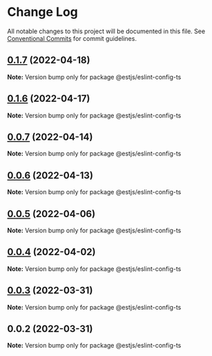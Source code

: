 # Change Log

All notable changes to this project will be documented in this file.
See [Conventional Commits](https://conventionalcommits.org) for commit guidelines.

## [0.1.7](https://github.com/estjs/eslint-config/compare/v0.1.6...v0.1.7) (2022-04-18)

**Note:** Version bump only for package @estjs/eslint-config-ts





## [0.1.6](https://github.com/estjs/eslint-config/compare/v0.1.5...v0.1.6) (2022-04-17)

**Note:** Version bump only for package @estjs/eslint-config-ts





## [0.0.7](https://github.com/ventjs/eslint-config/compare/v0.0.6...v0.0.7) (2022-04-14)

**Note:** Version bump only for package @estjs/eslint-config-ts





## [0.0.6](https://github.com/ventjs/eslint-config/compare/v0.0.5...v0.0.6) (2022-04-13)

**Note:** Version bump only for package @estjs/eslint-config-ts





## [0.0.5](https://github.com/ventjs/eslint-config/compare/v0.0.4...v0.0.5) (2022-04-06)

**Note:** Version bump only for package @estjs/eslint-config-ts





## [0.0.4](https://github.com/ventjs/eslint-config/compare/v0.0.3...v0.0.4) (2022-04-02)

**Note:** Version bump only for package @estjs/eslint-config-ts





## [0.0.3](https://github.com/estjs/eslint-config/compare/v0.0.2...v0.0.3) (2022-03-31)

**Note:** Version bump only for package @estjs/eslint-config-ts





## 0.0.2 (2022-03-31)

**Note:** Version bump only for package @estjs/eslint-config-ts
